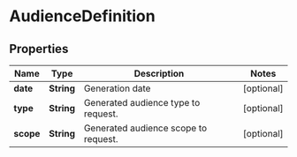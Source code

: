 

# AudienceDefinition

## Properties

Name | Type | Description | Notes
------------ | ------------- | ------------- | -------------
**date** | **String** | Generation date |  [optional]
**type** | **String** | Generated audience type to request. |  [optional]
**scope** | **String** | Generated audience scope to request. |  [optional]




